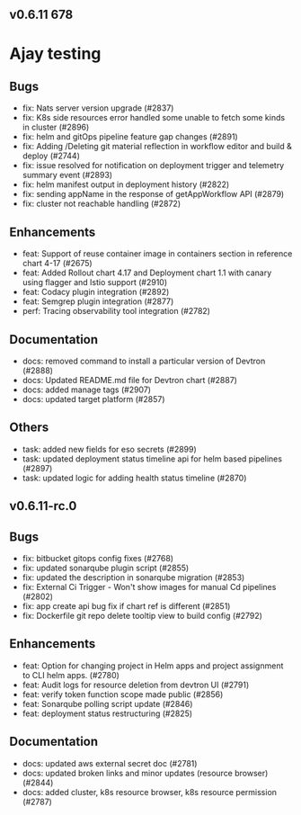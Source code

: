 ## v0.6.11 678
# Ajay testing
## Bugs
- fix: Nats server version upgrade (#2837)
- fix: K8s side resources error handled some unable to fetch some kinds in cluster (#2896)
- fix: helm and gitOps pipeline feature gap changes (#2891)
- fix: Adding /Deleting git material reflection in workflow editor and build & deploy (#2744)
- fix: issue resolved for notification on deployment trigger and telemetry summary event (#2893)
- fix: helm manifest output in deployment history (#2822)
- fix: sending appName in the response of getAppWorkflow API (#2879)
- fix: cluster not reachable handling (#2872)
## Enhancements
- feat: Support of reuse container image in containers section in reference chart 4-17 (#2675)
- feat: Added Rollout chart 4.17 and Deployment chart 1.1 with canary using flagger and Istio support (#2910)
- feat: Codacy plugin integration (#2892)
- feat: Semgrep plugin integration (#2877)
- perf: Tracing observability tool integration (#2782)
## Documentation
- docs: removed command to install a particular version of Devtron (#2888)
- docs: Updated README.md file for Devtron chart (#2887)
- docs: added manage tags (#2907)
- docs: updated target platform (#2857)
## Others
- task: added new fields for eso secrets (#2899)
- task: updated deployment status timeline api for helm based pipelines (#2897)
- task: updated logic for adding health status timeline (#2870)


## v0.6.11-rc.0

## Bugs
- fix: bitbucket gitops config fixes (#2768)
- fix: updated sonarqube plugin script (#2855)
- fix: updated the description in sonarqube migration (#2853)
- fix: External Ci Trigger - Won't show images for manual Cd pipelines (#2802)
- fix: app create api bug fix if chart ref is different (#2851)
- fix: Dockerfile git repo delete tooltip view to build config (#2792)
## Enhancements
- feat: Option for changing project in Helm apps and project assignment to CLI helm apps. (#2780)
- feat: Audit logs for resource deletion from devtron UI  (#2791)
- feat: verify token function scope made public (#2856)
- feat: Sonarqube polling script update (#2846)
- feat: deployment status restructuring (#2825)
## Documentation
- docs: updated aws external secret doc (#2781)
- docs: updated broken links and minor updates (resource browser) (#2844)
- docs: added cluster, k8s resource browser, k8s resource permission (#2787)
